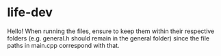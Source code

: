 # life-dev

Hello! When running the files, ensure to keep them within their respective folders (e.g. general.h should remain in the general folder) since the file paths in main.cpp correspond with that.
